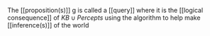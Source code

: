 The [[proposition(s)]] g is called a [[query]] where it is the [[logical consequence]] of $KB \cup Percepts$ 
		using the algorithm to help make [[inference(s)]] of the world